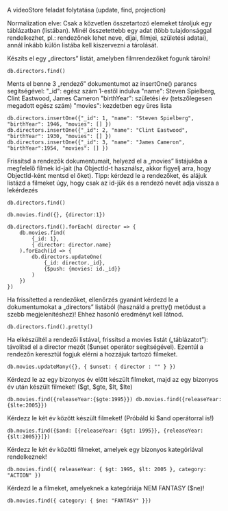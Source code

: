 A videoStore feladat folytatása (update, find, projection)

Normalization elve: Csak a közvetlen összetartozó elemeket tároljuk egy táblázatban (listában). Minél összetettebb egy adat (több tulajdonsággal rendelkezhet, pl.: rendezőnek lehet neve, díjai, filmjei, születési adatai), annál inkább külön listába kell kiszervezni a tárolását.

Készíts el egy „directors” listát, amelyben filmrendezőket fogunk tárolni!
```
db.directors.find()
```
Ments el benne 3 „rendező” dokumentumot az insertOne() parancs segítségével:
"_id": egész szám 1-estől indulva
"name": Steven Spielberg, Clint Eastwood, James Cameron
"birthYear": születési év (tetszőlegesen megadott egész szám)
"movies": kezdetben egy üres lista
```
db.directors.insertOne({"_id": 1, "name": "Steven Spielberg", "birthYear": 1946, "movies": [] })
db.directors.insertOne({"_id": 2, "name": "Clint Eastwood", "birthYear": 1930, "movies": [] })
db.directors.insertOne({"_id": 3, "name": "James Cameron", "birthYear":1954, "movies": [] })
```
Frissítsd a rendezők dokumentumait, helyezd el a „movies” listájukba a megfelelő filmek id-jait (ha ObjectId-t használsz, akkor figyelj arra, hogy ObjectId-ként mentsd el őket). Tipp: kérdezd le a rendezőket, és alájuk listázd a filmeket úgy, hogy csak az id-jük és a rendező nevét adja vissza a lekérdezés
```
db.directors.find()
```
```
db.movies.find({}, {director:1})
```
```
db.directors.find().forEach( director => {
    db.movies.find(
        {_id: 1},
        { director: director.name}
    ).forEach(id => {
        db.directors.updateOne(
            {_id: director._id},
            {$push: {movies: id._id}}
        )
    })
})
```

Ha frissítetted a rendezőket, ellenőrzés gyanánt kérdezd le a dokumentumokat a „directors” listából (használd a pretty() metódust a szebb megjelenítéshez)! Ehhez hasonló eredményt kell látnod.
```
db.directors.find().pretty()
```
Ha elkészültél a rendezői listával, frissítsd a movies listát („táblázatot”): távolítsd el a director mezőt ($unset operátor segítségével). Ezentúl a rendezőn keresztül fogjuk elérni a hozzájuk tartozó filmeket.
```
db.movies.updateMany({}, { $unset: { director : "" } })
````
Kérdezd le az egy bizonyos év előtt készült filmeket, majd az egy bizonyos év után készült filmeket! ($gt, $gte, $lt, $lte)
```
db.movies.find({releaseYear:{$gte:1995}}) db.movies.find({releaseYear:{$lte:2005}})
```
Kérdezz le két év között készült filmeket! (Próbáld ki $and operátorral is!)
```
db.movies.find({$and: [{releaseYear: {$gt: 1995}}, {releaseYear: {$lt:2005}}]})
```
Kérdezz le két év közötti filmeket, amelyek egy bizonyos kategóriával rendelkeznek!
```
db.movies.find({ releaseYear: { $gt: 1995, $lt: 2005 }, category: "ACTION" })
```
Kérdezd le a filmeket, amelyeknek a kategóriája NEM FANTASY ($ne)!
```
db.movies.find({ category: { $ne: "FANTASY" }})
```